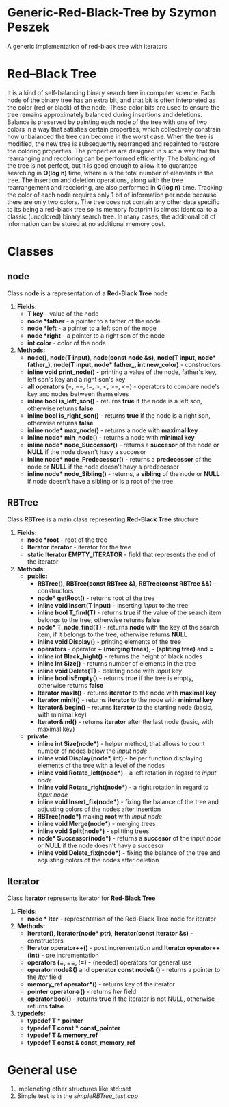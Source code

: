 # Generic-Red-Black-Tree by Szymon Peszek
A generic implementation of red-black tree with iterators

# Red–Black Tree
It is a kind of self-balancing binary search tree in computer science. Each node of the binary tree has an extra bit, and that bit is often interpreted as the color (red or black) of the node. These color bits are used to ensure the tree remains approximately balanced during insertions and deletions.
Balance is preserved by painting each node of the tree with one of two colors in a way that satisfies certain properties, which collectively constrain how unbalanced the tree can become in the worst case. When the tree is modified, the new tree is subsequently rearranged and repainted to restore the coloring properties. The properties are designed in such a way that this rearranging and recoloring can be performed efficiently.
The balancing of the tree is not perfect, but it is good enough to allow it to guarantee searching in **O(log n)** time, where n is the total number of elements in the tree. The insertion and deletion operations, along with the tree rearrangement and recoloring, are also performed in **O(log n)** time.
Tracking the color of each node requires only 1 bit of information per node because there are only two colors. The tree does not contain any other data specific to its being a red–black tree so its memory footprint is almost identical to a classic (uncolored) binary search tree. In many cases, the additional bit of information can be stored at no additional memory cost.



# Classes
## node
Class **node** is a representation of a **Red-Black Tree** node
1. **Fields:**
   * <b>T key</b> - value of the node
   * <b>node *father</b> - a pointer to a father of the node
   * <b>node *left</b> - a pointer to a left son of the node
   * <b>node *right</b> - a pointer to a right son of the node
   * <b>int color</b> - color of the node
2. **Methods:**
   * <b>node()</b>, <b>node(T input)</b>, <b>node(const node &s)</b>, <b>node(T input, node* father_)</b>, <b>node(T input, node* father_, int new_color)</b> - constructors
   * <b>inline void print_node()</b> - printing a value of the node, father's key, left son's key and a right son's key
   * <b>all operators</b> (=, ==, !=, >, <, >=, <=) - operators to compare node's key and nodes between themselves
   * <b>inline bool is_left_son()</b> - returns **true** if the node is a left son, otherwise returns **false**
   * <b>inline bool is_right_son()</b> - returns **true** if the node is a right son, otherwise returns **false**
   * <b>inline node* max_node()</b> - returns a node with **maximal key**
   * <b>inline node* min_node()</b> - returns a node with **minimal key**
   * <b>inline node* node_Successor()</b> - returns a **succesor** of the node or **NULL** if the node doesn't havy a succesor
   * <b>inline node* node_Predecessor()</b> - returns a **predecessor** of the node or **NULL** if the node doesn't havy a predecessor
   * <b>inline node* node_Sibling()</b> - returns, a **sibling** of the node or **NULL** if node doesn't have a sibling or is a root of the tree
   
## RBTree
Class **RBTree** is a main class representing **Red-Black Tree** structure
1. **Fields:**
   * <b>node<T> *root</b> - root of the tree
   * <b>Iterator iterator</b> - iterator for the tree
   * <b>static Iterator EMPTY_ITERATOR</b> - field that represents the end of the iterator
2. **Methods:**
   * <b>public:</b>
     * <b>RBTree()</b>, <b>RBTree(const RBTree<T> &)</b>, <b>RBTree(const RBTree<T> &&)</b> - constructors
     * <b>node<T>* getRoot()</b> - returns root of the tree
     * <b>inline void Insert(T input)</b> - inserting _input_ to the tree
     * <b>inline bool T_find(T)</b> - returns **true**  if the value of the search item belongs to the tree, otherwise returns **false**
     * <b>node<T>* T_node_find(T)</b> - returns **node** with the key of the search item, if it belongs to the tree, otherwise returns **NULL**
     * <b>inline void Display()</b> - printing elements of the tree
     * <b>operators</b> - operator **+ (merging trees)**, **- (spliting tree)** and **=**
     * <b>inline int Black_hight()</b> - returns the height of black nodes
     * <b>inline int Size()</b> - returns number of elements in the tree
     * <b>inline void Delete(T)</b> - deleting node with _input_ key
     * <b>inline bool isEmpty()</b> - returns **true** if the tree is empty, otherwise returns **false**
     * <b>Iterator maxIt()</b> - returns **iterator** to the node with **maximal key**
     * <b>Iterator minIt()</b> - returns **iterator** to the node with **minimal key**
     * <b>Iterator& begin()</b> - returns **iterator** to the starting node (basic, with minimal key)
     * <b>Iterator& nd()</b> - returns **iterator** after the last node (basic, with maximal key)
   * <b>private:</b>
     * <b>inline int Size(node<T>*)</b> - helper method, that allows to count number of nodes below the _input node_
     * <b>inline void Display(node<T>*, int)</b> - helper function displaying elements of the tree with a level of the nodes
     * <b>inline void Rotate_left(node<T>*)</b> - a left rotation in regard to _input node_
     * <b>inline void Rotate_right(node<T>*)</b> - a right rotation in regard to _input node_
     * <b>inline void Insert_fix(node<T>*)</b> - fixing the balance of the tree and adjusting colors of the nodes after insertion
     * <b>RBTree(node<T>*)</b> making **root** with _input node_
     * <b>inline void Merge(node<T>*)</b> - merging trees
     * <b>inline void Split(node<T>*)</b> - splitting trees
     * <b>node<T>* Successor(node<T>*)</b> - returns a **succesor** of the _input node_ or **NULL** if the node doesn't havy a succesor
     * <b>inline void Delete_fix(node<T>*)</b> - fixing the balance of the tree and adjusting colors of the nodes after deletion
## Iterator
Class **Iterator** represents iterator for **Red-Black Tree**
1. **Fields:**
   * <b>node<T> * Iter</b> - representation of the Red-Black Tree node for iterator
2. **Methods:**
   * <b>Iterator()</b>, <b>Iterator(node<T>* ptr)</b>, <b>Iterator(const Iterator &s)</b> - constructors
   * <b>Iterator operator++()</b> - post incrementation and <b>Iterator operator++(int)</b> - pre incrementation
   * <b>operators (=, ==, !=)</b> - (needed) operators for general use
   * <b>operator node<T>&()</b> and <b>operator const node<T>& ()</b> - returns a pointer to the _Iter_ field
   * <b>memory_ref operator*()</b> - returns key of the iterator
   * <b>pointer operator->()</b> - returns _Iter_ field
   * <b>operator bool()</b> - returns **true** if the iterator is not NULL, otherwise returns **false**
3. **typedefs:**
   * <b>typedef T * pointer</b>
   * <b>typedef T const * const_pointer</b>
   * <b>typedef T & memory_ref</b>
   * <b>typedef T const & const_memory_ref</b>
  
# General use
1. Impleneting other structures like std::set
2. Simple test is in the _simpleRBTree_test.cpp_ 
